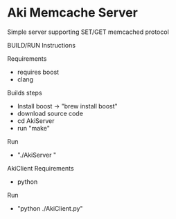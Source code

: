 # Aki Memcache Server

Simple server supporting SET/GET memcached protocol

BUILD/RUN Instructions

Requirements 
 - requires boost
 - clang

Builds steps 
 - Install boost -> "brew install boost"
 - download source code
 - cd AkiServer
 - run "make"

Run
 - "./AkiServer <host> <port> <num-threads>"

AkiClient
Requirements
 - python

Run
 - "python ./AkiClient.py"
